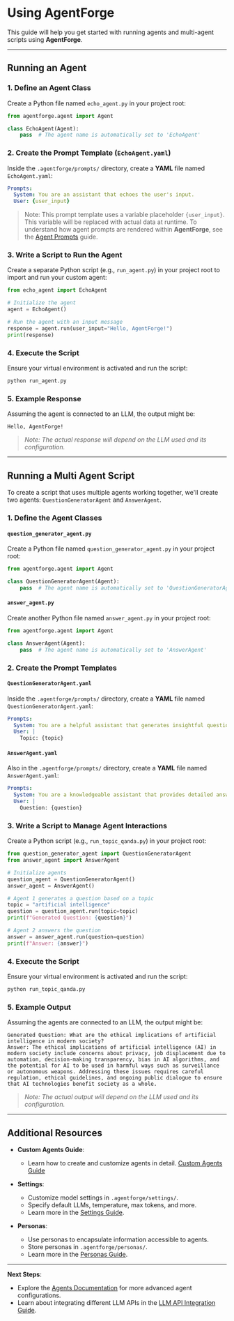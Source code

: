 # Using AgentForge

This guide will help you get started with running agents and multi-agent scripts using **AgentForge**.

---

## Running an Agent

### 1. Define an Agent Class

Create a Python file named `echo_agent.py` in your project root:

```python
from agentforge.agent import Agent

class EchoAgent(Agent):
    pass  # The agent name is automatically set to 'EchoAgent'
```

### 2. Create the Prompt Template (`EchoAgent.yaml`)

Inside the `.agentforge/prompts/` directory, create a **YAML** file named `EchoAgent.yaml`:

```yaml
Prompts:
  System: You are an assistant that echoes the user's input.
  User: {user_input}
```
> Note: This prompt template uses a variable placeholder `{user_input}`. This variable will be replaced with actual data at runtime. To understand how agent prompts are rendered within **AgentForge**, see the [Agent Prompts](../Agents/AgentPrompts.md) guide.

### 3. Write a Script to Run the Agent

Create a separate Python script (e.g., `run_agent.py`) in your project root to import and run your custom agent:

```python
from echo_agent import EchoAgent

# Initialize the agent
agent = EchoAgent()

# Run the agent with an input message
response = agent.run(user_input="Hello, AgentForge!")
print(response)
```

### 4. Execute the Script

Ensure your virtual environment is activated and run the script:

```bash
python run_agent.py
```

### 5. **Example Response**

Assuming the agent is connected to an LLM, the output might be:

```
Hello, AgentForge!
```

> *Note: The actual response will depend on the LLM used and its configuration.*

---

## Running a Multi Agent Script

To create a script that uses multiple agents working together, we'll create two agents: `QuestionGeneratorAgent` and `AnswerAgent`.

### 1. Define the Agent Classes

#### `question_generator_agent.py`

Create a Python file named `question_generator_agent.py` in your project root:

```python
from agentforge.agent import Agent

class QuestionGeneratorAgent(Agent):
    pass  # The agent name is automatically set to 'QuestionGeneratorAgent'
```

#### `answer_agent.py`

Create another Python file named `answer_agent.py` in your project root:

```python
from agentforge.agent import Agent

class AnswerAgent(Agent):
    pass  # The agent name is automatically set to 'AnswerAgent'
```

### 2. Create the Prompt Templates

#### `QuestionGeneratorAgent.yaml`

Inside the `.agentforge/prompts/` directory, create a **YAML** file named `QuestionGeneratorAgent.yaml`:

```yaml
Prompts:
  System: You are a helpful assistant that generates insightful questions based on the user's topic.
  User: |
    Topic: {topic}
```

#### `AnswerAgent.yaml`

Also in the `.agentforge/prompts/` directory, create a **YAML** file named `AnswerAgent.yaml`:

```yaml
Prompts:
  System: You are a knowledgeable assistant that provides detailed answers to questions.
  User: |
    Question: {question}
```

### 3. Write a Script to Manage Agent Interactions

Create a Python script (e.g., `run_topic_qanda.py`) in your project root:

```python
from question_generator_agent import QuestionGeneratorAgent
from answer_agent import AnswerAgent

# Initialize agents
question_agent = QuestionGeneratorAgent()
answer_agent = AnswerAgent()

# Agent 1 generates a question based on a topic
topic = "artificial intelligence"
question = question_agent.run(topic=topic)
print(f"Generated Question: {question}")

# Agent 2 answers the question
answer = answer_agent.run(question=question)
print(f"Answer: {answer}")
```

### 4. Execute the Script

Ensure your virtual environment is activated and run the script:

```bash
python run_topic_qanda.py
```

### 5. **Example Output**

Assuming the agents are connected to an LLM, the output might be:

```
Generated Question: What are the ethical implications of artificial intelligence in modern society?
Answer: The ethical implications of artificial intelligence (AI) in modern society include concerns about privacy, job displacement due to automation, decision-making transparency, bias in AI algorithms, and the potential for AI to be used in harmful ways such as surveillance or autonomous weapons. Addressing these issues requires careful regulation, ethical guidelines, and ongoing public dialogue to ensure that AI technologies benefit society as a whole.
```

>*Note: The actual output will depend on the LLM used and its configuration.*

---

## Additional Resources

- **Custom Agents Guide**:
  - Learn how to create and customize agents in detail. [Custom Agents Guide](../Agents/CustomAgents.md)

- **Settings**:
  - Customize model settings in `.agentforge/settings/`.
  - Specify default LLMs, temperature, max tokens, and more.
  - Learn more in the [Settings Guide](../Settings/Settings.md).

- **Personas**:
  - Use personas to encapsulate information accessible to agents.
  - Store personas in `.agentforge/personas/`.
  - Learn more in the [Personas Guide](../Personas/Personas.md).
  
---

**Next Steps**:

- Explore the [Agents Documentation](../Agents/Agents.md) for more advanced agent configurations.
- Learn about integrating different LLM APIs in the [LLM API Integration Guide](../LLMs/LLMs.md).
